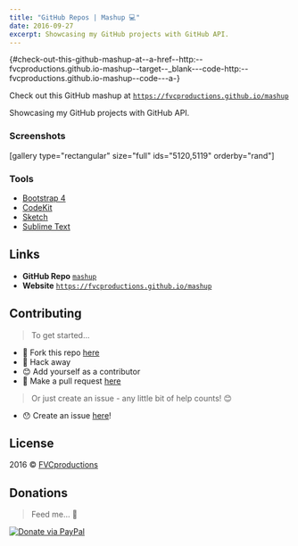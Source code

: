 ```yaml
---
title: "GitHub Repos | Mashup 💻"
date: 2016-09-27
excerpt: Showcasing my GitHub projects with GitHub API.
---
```


 {#check-out-this-github-mashup-at--a-href--http:--fvcproductions.github.io-mashup--target--_blank---code-http:--fvcproductions.github.io-mashup--code---a-}

Check out this GitHub mashup at
[`https://fvcproductions.github.io/mashup`](https://fvcproductions.github.io/mashup)

Showcasing my GitHub projects with GitHub API.

### Screenshots

\[gallery type="rectangular" size="full" ids="5120,5119"
orderby="rand"\]

### Tools

- [Bootstrap 4](https://v4-alpha.getbootstrap.com/)
- [CodeKit](https://incident57.com/codekit/)
- [Sketch](https://www.sketchapp.com/)
- [Sublime Text](https://github.com/fvcproductions/Sublime)

Links
-----

-   **GitHub Repo** [`mashup`](https://github.com/fvcproductions/mashup)
-   **Website**
    [`https://fvcproductions.github.io/mashup`](https://fvcproductions.github.io/mashup)

Contributing
------------

> To get started…

-   🍴 Fork this repo
    [here](https://github.com/fvcproductions/mashup#fork-destination-box)
-   🔨 Hack away
-   😊 Add yourself as a contributor
-   🔧 Make a pull request
    [here](https://github.com/fvcproductions/mashup/compare)

> Or just create an issue - any little bit of help counts! 😊

-   😯 Create an issue
    [here](https://github.com/fvcproductions/mashup/issues)!

License
-------

2016 © [FVCproductions](https://fvcproductions.com)

Donations
---------

> Feed me… 🍕

[![Donate via
PayPal](https://raw.github.com/xioTechnologies/PayPal-Button/master/PayPal%20Button.png)](https://paypal.me/fvcproductions)
